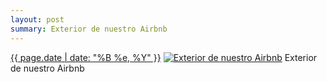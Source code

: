 ```yaml
---
layout: post
summary: Exterior de nuestro Airbnb
---
```


<p>
  <time><a href="/70">{{ page.date | date: "%B %e, %Y" }}</a></time>
  <a href="/70"><img src="{{ site.assets_url }}/70-640.jpg" srcset="{{ site.assets_url }}/70-1280.jpg 1280w, {{ site.assets_url }}/70-960.jpg 960w, {{ site.assets_url }}/70-640.jpg 640w, {{ site.assets_url }}/70-320.jpg 320w" sizes="(min-width: 700px) 50vw, calc(100vw - 2rem)" alt="Exterior de nuestro Airbnb" /></a>
  <span>Exterior de nuestro Airbnb</span>
</p>
